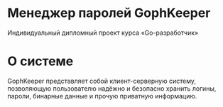 # Менеджер паролей GophKeeper

Индивидуальный дипломный проект курса «Go-разработчик»

# О системе

GophKeeper представляет собой клиент-серверную систему, позволяющую пользователю надёжно и безопасно хранить логины, пароли, бинарные данные и прочую приватную информацию.